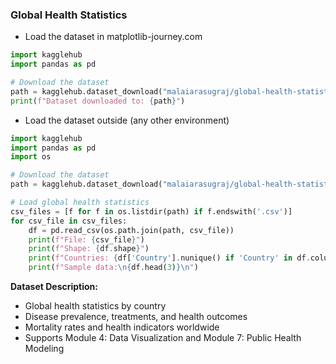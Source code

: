 ### Global Health Statistics

- Load the dataset in matplotlib-journey.com

```python
import kagglehub
import pandas as pd

# Download the dataset
path = kagglehub.dataset_download("malaiarasugraj/global-health-statistics")
print(f"Dataset downloaded to: {path}")
```

- Load the dataset outside (any other environment)

```python
import kagglehub
import pandas as pd
import os

# Download the dataset
path = kagglehub.dataset_download("malaiarasugraj/global-health-statistics")

# Load global health statistics
csv_files = [f for f in os.listdir(path) if f.endswith('.csv')]
for csv_file in csv_files:
    df = pd.read_csv(os.path.join(path, csv_file))
    print(f"File: {csv_file}")
    print(f"Shape: {df.shape}")
    print(f"Countries: {df['Country'].nunique() if 'Country' in df.columns else 'N/A'}")
    print(f"Sample data:\n{df.head(3)}\n")
```

**Dataset Description:**
- Global health statistics by country
- Disease prevalence, treatments, and health outcomes
- Mortality rates and health indicators worldwide
- Supports Module 4: Data Visualization and Module 7: Public Health Modeling